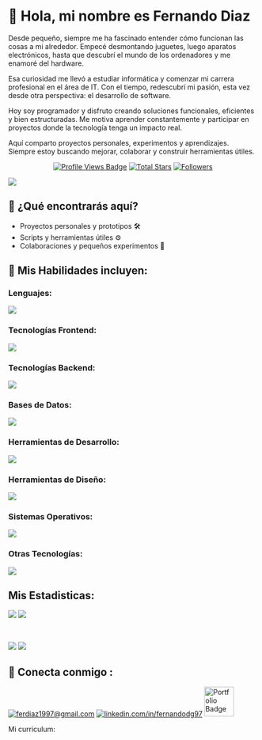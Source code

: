 # 👋 Hola, mi nombre es Fernando Diaz
Desde pequeño, siempre me ha fascinado entender cómo funcionan las cosas a mi alrededor. Empecé desmontando juguetes, luego aparatos electrónicos, hasta que descubrí el mundo de los ordenadores y me enamoré del hardware. 

Esa curiosidad me llevó a estudiar informática y comenzar mi carrera profesional en el área de IT. Con el tiempo, redescubrí mi pasión, esta vez desde otra perspectiva: el desarrollo de software. 

Hoy soy programador y disfruto creando soluciones funcionales, eficientes y bien estructuradas. Me motiva aprender constantemente y participar en proyectos donde la tecnología tenga un impacto real.

Aquí comparto proyectos personales, experimentos y aprendizajes. Siempre estoy buscando mejorar, colaborar y construir herramientas útiles.

 <div align="center">
<!-- Profile Views -->
<a href="https://github.com/Fernandodg97" target="_blank">
  <img src="https://komarev.com/ghpvc/?username=Fernandodg97&label=Profile%20views&color=5e81ac&style=for-the-badge&logo=github&logoColor=white&Color=black" 
       alt="Profile Views Badge" /></a>

<!-- Total Stars with GitHub Logo -->
<a href="https://github.com/Fernandodg97?tab=repositories&sort=stargazers" target="_blank">
  <img alt="Total Stars" title="Total stars on GitHub"
       src="https://img.shields.io/github/stars/Fernandodg97?style=for-the-badge&label=Stars&color=bf616a&logo=github" /></a>

<!-- Followers with GitHub Logo -->
<a href="https://github.com/Fernandodg97?tab=followers" target="_blank">
  <img alt="Followers" title="Follow me on GitHub"
       src="https://img.shields.io/github/followers/Fernandodg97?style=for-the-badge&label=Followers&color=5e81ac&logo=github" />
</a>

</div>

![](http://github-profile-summary-cards.vercel.app/api/cards/profile-details?username=Fernandodg97&theme=github)

## 🚀 ¿Qué encontrarás aquí?
- Proyectos personales y prototipos 🛠️
- Scripts y herramientas útiles ⚙️
- Colaboraciones y pequeños experimentos 🎯

## 🧠 Mis Habilidades incluyen:

### Lenguajes:
<p align="left">
  <a href="https://skillicons.dev">
    <img src="https://skillicons.dev/icons?i=html,css,js,ts,java,php,phyton&perline=14" />
  </a>
</p>

### Tecnologías Frontend:
<p align="left">
  <a href="https://skillicons.dev">
    <img src="https://skillicons.dev/icons?i=react,vue,bootstrap,tailwind&perline=14" />
  </a>
</p>

### Tecnologías Backend:
<p align="left">
  <a href="https://skillicons.dev">
    <img src="https://skillicons.dev/icons?i=spring&perline=14" />
  </a>
</p>

### Bases de Datos:
<p align="left">
  <a href="https://skillicons.dev">
    <img src="https://skillicons.dev/icons?i=mysql,postgresql&perline=14" />
  </a>
</p>

### Herramientas de Desarrollo:
<p align="left">
  <a href="https://skillicons.dev">
    <img src="https://skillicons.dev/icons?i=vscode,idea,eclipse,postman&perline=14" />
  </a>
</p>

### Herramientas de Diseño:
<p align="left">
  <a href="https://skillicons.dev">
    <img src="https://skillicons.dev/icons?i=figma&perline=14" />
  </a>
</p>

### Sistemas Operativos:
<p align="left">
  <a href="https://skillicons.dev">
    <img src="https://skillicons.dev/icons?i=linux,windows,apple&perline=14" />
  </a>
</p>

### Otras Tecnologías:
<p align="left">
  <a href="https://skillicons.dev">
    <img src="https://skillicons.dev/icons?i=git,github,bash,vite,netlify&perline=14" />
  </a>
</p>


## Mis Estadisticas:
![](http://github-profile-summary-cards.vercel.app/api/cards/repos-per-language?username=Fernandodg97&theme=github)
![](http://github-profile-summary-cards.vercel.app/api/cards/most-commit-language?username=Fernandodg97&theme=github)

<br>

![](http://github-profile-summary-cards.vercel.app/api/cards/stats?username=Fernandodg97&theme=github)
![](https://github-readme-stats.vercel.app/api?username=Fernandodg97&count_private=true)

## 🧲 Conecta conmigo :
<a href="mailto:ferdiaz1997@gmail.com">
  <img src="https://skillicons.dev/icons?i=gmail&perline=14" alt="ferdiaz1997@gmail.com" /></a> 
  
  <a href="https://www.linkedin.com/in/fernandodg97" target="_blank">
    <img src="https://skillicons.dev/icons?i=linkedin&perline=14" alt="linkedin.com/in/fernandodg97" /></a> 
    
  <a href="https://netlify.app/" target="_blank">
    <img width="60px" src="" alt="Portfolio Badge"></a>

Mi curriculum: ![]()
